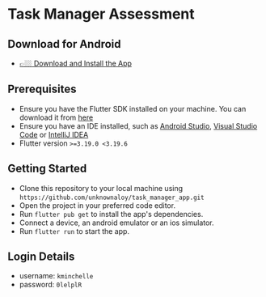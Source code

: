 # Task Manager Assessment

## Download for Android

- [👉🏼 Download and Install the App](https://github.com/unknownaloy/task_manager_app/raw/main/apk/moniepoint_ellis.apk)

## Prerequisites

- Ensure you have the Flutter SDK installed on your machine. You can download it from [here](https://docs.flutter.dev/get-started/install)
- Ensure you have an IDE installed, such as [Android Studio](https://developer.android.com/studio), [Visual Studio Code](https://code.visualstudio.com/download) or [IntelliJ IDEA](https://www.jetbrains.com/idea/download/)
- Flutter version `>=3.19.0 <3.19.6`

## Getting Started

- Clone this repository to your local machine using `https://github.com/unknownaloy/task_manager_app.git`
- Open the project in your preferred code editor.
- Run `flutter pub get` to install the app's dependencies.
- Connect a device, an android emulator or an ios simulator.
- Run `flutter run` to start the app.

## Login Details

- username: `kminchelle`
- password: `0lelplR`
